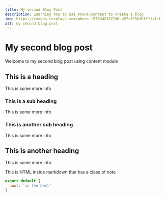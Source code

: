 ```yaml
---
title: My second Blog Post
description: Learning how to use @nuxt/content to create a blog
img: https://images.unsplash.com/photo-1576948187290-457c015b3bff?ixlib=rb-1.2.1&ixid=MnwxMjA3fDB8MHxzZWFyY2h8MXx8cG9raGFyYXxlbnwwfHwwfHw%3D&auto=format&fit=crop&w=500&q=60
alt: my second blog post
---
```


# My second blog post

Welcome to my second blog post using content module

## This is a heading

This is some more info

### This is a sub heading

This is some more info

### This is another sub heading

This is some more info

## This is another heading

This is some more info

<div class="p-4 mb-4 text-white bg-blue-500">
  This is HTML inside markdown that has a class of note
</div>

<info-box>
  <template #info-box>
    This is a vue component inside markdown using slots
  </template>
</info-box>

```javascript
export default {
  nuxt: 'is the best'
}
```

